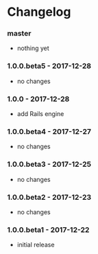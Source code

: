 # Changelog

### master

* nothing yet

### 1.0.0.beta5 - 2017-12-28

* no changes

### 1.0.0 - 2017-12-28

* add Rails engine

### 1.0.0.beta4 - 2017-12-27

* no changes

### 1.0.0.beta3 - 2017-12-25

* no changes

### 1.0.0.beta2 - 2017-12-23

* no changes

### 1.0.0.beta1 - 2017-12-22

* initial release
